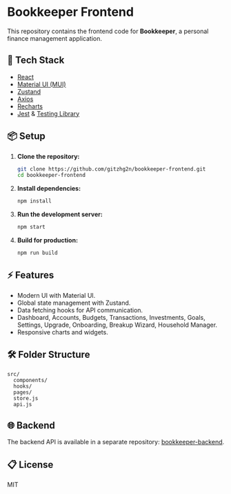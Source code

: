 # Bookkeeper Frontend

This repository contains the frontend code for **Bookkeeper**, a personal finance management application.

## 🚀 Tech Stack

- [React](https://react.dev/)
- [Material UI (MUI)](https://mui.com/)
- [Zustand](https://zustand-demo.pmnd.rs/)
- [Axios](https://axios-http.com/)
- [Recharts](https://recharts.org/)
- [Jest](https://jestjs.io/) & [Testing Library](https://testing-library.com/docs/react-testing-library/intro/)

## 📦 Setup

1. **Clone the repository:**
   ```sh
   git clone https://github.com/gitzhg2n/bookkeeper-frontend.git
   cd bookkeeper-frontend
   ```

2. **Install dependencies:**
   ```sh
   npm install
   ```

3. **Run the development server:**
   ```sh
   npm start
   ```

4. **Build for production:**
   ```sh
   npm run build
   ```

## ⚡ Features

- Modern UI with Material UI.
- Global state management with Zustand.
- Data fetching hooks for API communication.
- Dashboard, Accounts, Budgets, Transactions, Investments, Goals, Settings, Upgrade, Onboarding, Breakup Wizard, Household Manager.
- Responsive charts and widgets.

## 🛠 Folder Structure

```
src/
  components/
  hooks/
  pages/
  store.js
  api.js
```

## 🌐 Backend

The backend API is available in a separate repository: [bookkeeper-backend](https://github.com/gitzhg2n/bookkeeper-backend).

## 📋 License

MIT
